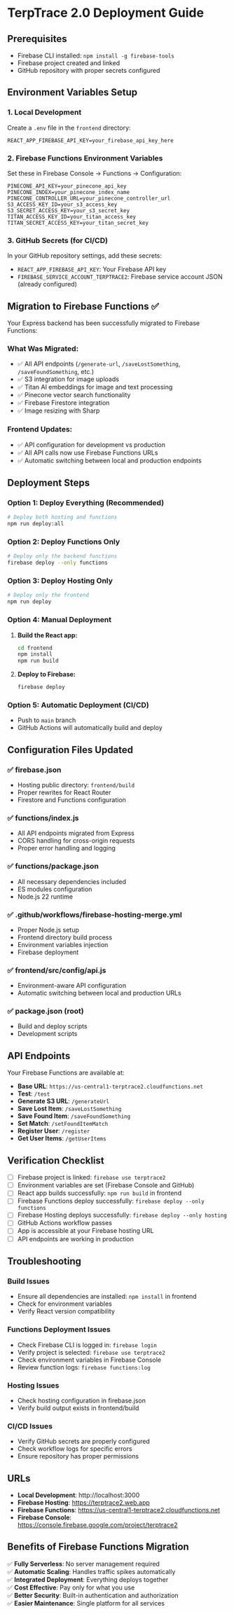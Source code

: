 # TerpTrace 2.0 Deployment Guide

## Prerequisites
- Firebase CLI installed: `npm install -g firebase-tools`
- Firebase project created and linked
- GitHub repository with proper secrets configured

## Environment Variables Setup

### 1. Local Development
Create a `.env` file in the `frontend` directory:
```
REACT_APP_FIREBASE_API_KEY=your_firebase_api_key_here
```

### 2. Firebase Functions Environment Variables
Set these in Firebase Console → Functions → Configuration:
```
PINECONE_API_KEY=your_pinecone_api_key
PINECONE_INDEX=your_pinecone_index_name
PINECONE_CONTROLLER_URL=your_pinecone_controller_url
S3_ACCESS_KEY_ID=your_s3_access_key
S3_SECRET_ACCESS_KEY=your_s3_secret_key
TITAN_ACCESS_KEY_ID=your_titan_access_key
TITAN_SECRET_ACCESS_KEY=your_titan_secret_key
```

### 3. GitHub Secrets (for CI/CD)
In your GitHub repository settings, add these secrets:
- `REACT_APP_FIREBASE_API_KEY`: Your Firebase API key
- `FIREBASE_SERVICE_ACCOUNT_TERPTRACE2`: Firebase service account JSON (already configured)

## Migration to Firebase Functions ✅

Your Express backend has been successfully migrated to Firebase Functions:

### What Was Migrated:
- ✅ All API endpoints (`/generate-url`, `/saveLostSomething`, `/saveFoundSomething`, etc.)
- ✅ S3 integration for image uploads
- ✅ Titan AI embeddings for image and text processing
- ✅ Pinecone vector search functionality
- ✅ Firebase Firestore integration
- ✅ Image resizing with Sharp

### Frontend Updates:
- ✅ API configuration for development vs production
- ✅ All API calls now use Firebase Functions URLs
- ✅ Automatic switching between local and production endpoints

## Deployment Steps

### Option 1: Deploy Everything (Recommended)
```bash
# Deploy both hosting and functions
npm run deploy:all
```

### Option 2: Deploy Functions Only
```bash
# Deploy only the backend functions
firebase deploy --only functions
```

### Option 3: Deploy Hosting Only
```bash
# Deploy only the frontend
npm run deploy
```

### Option 4: Manual Deployment
1. **Build the React app:**
   ```bash
   cd frontend
   npm install
   npm run build
   ```

2. **Deploy to Firebase:**
   ```bash
   firebase deploy
   ```

### Option 5: Automatic Deployment (CI/CD)
- Push to `main` branch
- GitHub Actions will automatically build and deploy

## Configuration Files Updated

### ✅ firebase.json
- Hosting public directory: `frontend/build`
- Proper rewrites for React Router
- Firestore and Functions configuration

### ✅ functions/index.js
- All API endpoints migrated from Express
- CORS handling for cross-origin requests
- Proper error handling and logging

### ✅ functions/package.json
- All necessary dependencies included
- ES modules configuration
- Node.js 22 runtime

### ✅ .github/workflows/firebase-hosting-merge.yml
- Proper Node.js setup
- Frontend directory build process
- Environment variables injection
- Firebase deployment

### ✅ frontend/src/config/api.js
- Environment-aware API configuration
- Automatic switching between local and production URLs

### ✅ package.json (root)
- Build and deploy scripts
- Development scripts

## API Endpoints

Your Firebase Functions are available at:
- **Base URL**: `https://us-central1-terptrace2.cloudfunctions.net`
- **Test**: `/test`
- **Generate S3 URL**: `/generateUrl`
- **Save Lost Item**: `/saveLostSomething`
- **Save Found Item**: `/saveFoundSomething`
- **Set Match**: `/setFoundItemMatch`
- **Register User**: `/register`
- **Get User Items**: `/getUserItems`

## Verification Checklist

- [ ] Firebase project is linked: `firebase use terptrace2`
- [ ] Environment variables are set (Firebase Console and GitHub)
- [ ] React app builds successfully: `npm run build` in frontend
- [ ] Firebase Functions deploy successfully: `firebase deploy --only functions`
- [ ] Firebase Hosting deploys successfully: `firebase deploy --only hosting`
- [ ] GitHub Actions workflow passes
- [ ] App is accessible at your Firebase hosting URL
- [ ] API endpoints are working in production

## Troubleshooting

### Build Issues
- Ensure all dependencies are installed: `npm install` in frontend
- Check for environment variables
- Verify React version compatibility

### Functions Deployment Issues
- Check Firebase CLI is logged in: `firebase login`
- Verify project is selected: `firebase use terptrace2`
- Check environment variables in Firebase Console
- Review function logs: `firebase functions:log`

### Hosting Issues
- Check hosting configuration in firebase.json
- Verify build output exists in frontend/build

### CI/CD Issues
- Verify GitHub secrets are properly configured
- Check workflow logs for specific errors
- Ensure repository has proper permissions

## URLs
- **Local Development**: http://localhost:3000
- **Firebase Hosting**: https://terptrace2.web.app
- **Firebase Functions**: https://us-central1-terptrace2.cloudfunctions.net
- **Firebase Console**: https://console.firebase.google.com/project/terptrace2

## Benefits of Firebase Functions Migration

✅ **Fully Serverless**: No server management required  
✅ **Automatic Scaling**: Handles traffic spikes automatically  
✅ **Integrated Deployment**: Everything deploys together  
✅ **Cost Effective**: Pay only for what you use  
✅ **Better Security**: Built-in authentication and authorization  
✅ **Easier Maintenance**: Single platform for all services
